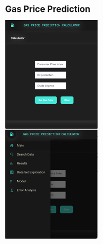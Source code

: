 <h1> Gas Price Prediction</h1>

<img src="https://github.com/nour-habib/gas-price-prediction-angular/blob/main/calc.png" width="300"></img>
<img src="https://github.com/nour-habib/gas-price-prediction-angular/blob/main/menu.png" width="300"></img>
